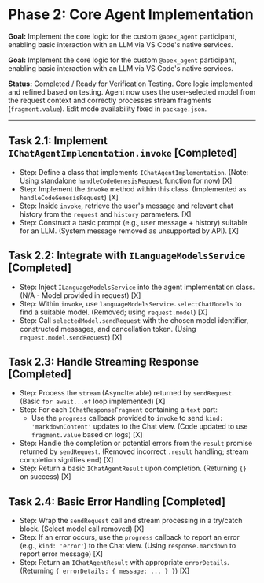 # Phase 2: Core Agent Implementation

**Goal:** Implement the core logic for the custom `@apex_agent` participant, enabling basic interaction with an LLM via VS Code's native services.

**Goal:** Implement the core logic for the custom `@apex_agent` participant, enabling basic interaction with an LLM via VS Code's native services.

**Status:** Completed / Ready for Verification Testing. Core logic implemented and refined based on testing. Agent now uses the user-selected model from the request context and correctly processes stream fragments (`fragment.value`). Edit mode availability fixed in `package.json`.

---

## Task 2.1: Implement `IChatAgentImplementation.invoke` [Completed]
- Step: Define a class that implements `IChatAgentImplementation`. (Note: Using standalone `handleCodeGenesisRequest` function for now) [X]
- Step: Implement the `invoke` method within this class. (Implemented as `handleCodeGenesisRequest`) [X]
- Step: Inside `invoke`, retrieve the user's message and relevant chat history from the `request` and `history` parameters. [X]
- Step: Construct a basic prompt (e.g., user message + history) suitable for an LLM. (System message removed as unsupported by API). [X]

## Task 2.2: Integrate with `ILanguageModelsService` [Completed]
- Step: Inject `ILanguageModelsService` into the agent implementation class. (N/A - Model provided in request) [X]
- Step: Within `invoke`, use `languageModelsService.selectChatModels` to find a suitable model. (Removed; using `request.model`) [X]
- Step: Call `selectedModel.sendRequest` with the chosen model identifier, constructed messages, and cancellation token. (Using `request.model.sendRequest`) [X]

## Task 2.3: Handle Streaming Response [Completed]
- Step: Process the `stream` (AsyncIterable<IChatResponseFragment>) returned by `sendRequest`. (Basic `for await...of` loop implemented) [X]
- Step: For each `IChatResponseFragment` containing a `text` part:
    - Use the `progress` callback provided to `invoke` to send `kind: 'markdownContent'` updates to the Chat view. (Code updated to use `fragment.value` based on logs) [X]
- Step: Handle the completion or potential errors from the `result` promise returned by `sendRequest`. (Removed incorrect `.result` handling; stream completion signifies end) [X]
- Step: Return a basic `IChatAgentResult` upon completion. (Returning `{}` on success) [X]

## Task 2.4: Basic Error Handling [Completed]
- Step: Wrap the `sendRequest` call and stream processing in a try/catch block. (Select model call removed) [X]
- Step: If an error occurs, use the `progress` callback to report an error (e.g., `kind: 'error'`) to the Chat view. (Using `response.markdown` to report error message) [X]
- Step: Return an `IChatAgentResult` with appropriate `errorDetails`. (Returning `{ errorDetails: { message: ... } }`) [X]
